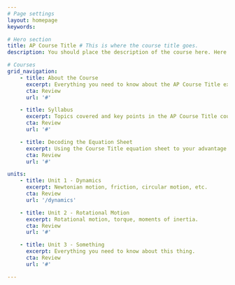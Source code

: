 ```yaml
---
# Page settings
layout: homepage
keywords:

# Hero section
title: AP Course Title # This is where the course title goes.
description: You should place the description of the course here. Here is our guide to the AP Course Title course. Lorem ipsum dolor sit amet, consectetur adipiscing elit. # This is a description of the course.

# Courses
grid_navigation:
    - title: About the Course
      excerpt: Everything you need to know about the AP Course Title exam.
      cta: Review
      url: '#'

    - title: Syllabus
      excerpt: Topics covered and key points in the AP Course Title course.
      cta: Review
      url: '#'

    - title: Decoding the Equation Sheet
      excerpt: Using the Course Title equation sheet to your advantage.
      cta: Review
      url: '#'       

units:
    - title: Unit 1 - Dynamics
      excerpt: Newtonian motion, friction, circular motion, etc.
      cta: Review
      url: '/dynamics'

    - title: Unit 2 - Rotational Motion
      excerpt: Rotational motion, torque, moments of inertia. 
      cta: Review
      url: '#'

    - title: Unit 3 - Something
      excerpt: Everything you need to know about this thing.
      cta: Review
      url: '#'

---
```

